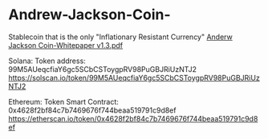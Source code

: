 # Andrew-Jackson-Coin-
Stablecoin that is the only "Inflationary Resistant Currency"
[Anderw Jackson Coin-Whitepaper v1.3.pdf](https://github.com/VHWWP-International/Andrew-Jackson-Coin-/files/7359003/Anderw.Jackson.Coin-Whitepaper.v1.3.pdf)

Solana:
Token address:
99M5AUeqcfiaY6gc5SCbCSToygpRV98PuGBJRiUzNTJ2
https://solscan.io/token/99M5AUeqcfiaY6gc5SCbCSToygpRV98PuGBJRiUzNTJ2


Ethereum:
Token Smart Contract:
0x4628f2bf84c7b7469676f744beaa519791c9d8ef
https://etherscan.io/token/0x4628f2bf84c7b7469676f744beaa519791c9d8ef


